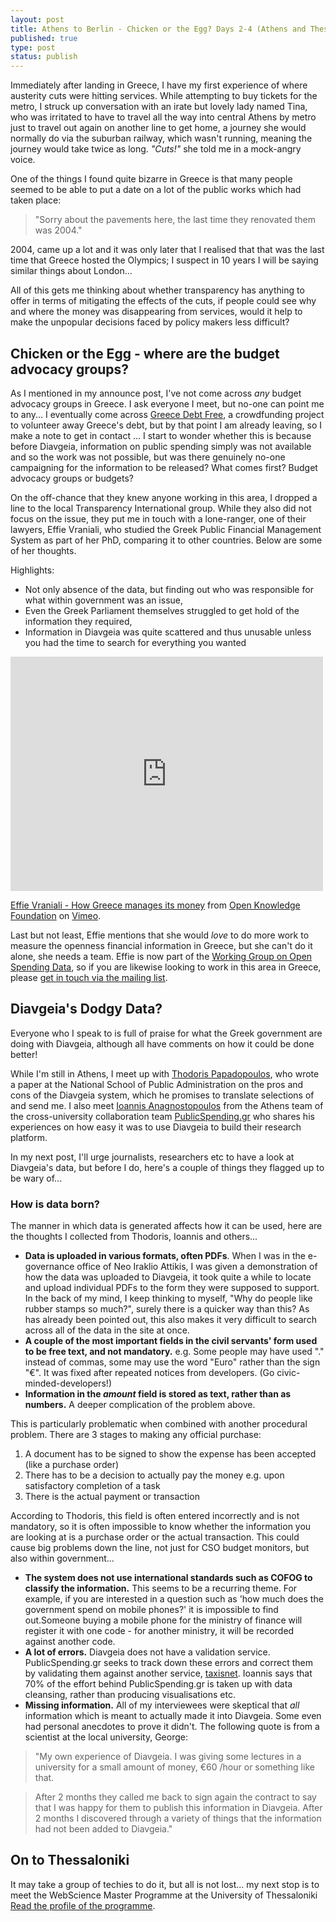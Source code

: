 ```yaml
---
layout: post
title: Athens to Berlin - Chicken or the Egg? Days 2-4 (Athens and Thessaloniki)
published: true
type: post
status: publish
---
```


Immediately after landing in Greece, I have my first experience of where austerity cuts were hitting services. While attempting to buy tickets for the metro, I struck up conversation with an irate but lovely lady named Tina, who was irritated to have to travel all the way into central Athens by metro just to travel out again on another line to get home, a journey she would normally do via the suburban railway, which wasn't running, meaning the journey would take twice as long. *"Cuts!"* she told me in a mock-angry voice.

One of the things I found quite bizarre in Greece is that many people seemed to be able to put a date on a lot of the public works which had taken place: 

> "Sorry about the pavements here, the last time they renovated them was 2004."

2004, came up a lot and it was only later that I realised that that was the last time that Greece hosted the Olympics; I suspect in 10 years I will be saying similar things about London... 

All of this gets me thinking about whether transparency has anything to offer in terms of mitigating the effects of the cuts, if people could see why and where the money was disappearing from services, would it help to make the unpopular decisions faced by policy makers less difficult? 

## Chicken or the Egg - where are the budget advocacy groups?

As I mentioned in my announce post, I've not come across *any* budget advocacy groups in Greece. I ask everyone I meet, but no-one can point me to any... I eventually come across [Greece Debt Free](http://www.greecedebtfree.org/), a crowdfunding project to volunteer away Greece's debt, but by that point I am already leaving, so I make a note to get in contact ... I start to wonder whether this is because before Diavgeia, information on public spending simply was not available and so the work was not possible, but was there genuinely no-one campaigning for the information to be released? What comes first? Budget advocacy groups or budgets? 

On the off-chance that they knew anyone working in this area, I dropped a line to the local Transparency International group. While they also did not focus on the issue, they put me in touch with a lone-ranger, one of their lawyers, Effie Vraniali, who studied the Greek Public Financial Management System as part of her PhD, comparing it to other countries. Below are some of her thoughts. 

Highlights: 

* Not only absence of the data, but finding out who was responsible for what within government was an issue, 
* Even the Greek Parliament themselves struggled to get hold of the information they required,
* Information in Diavgeia was quite scattered and thus unusable unless you had the time to search for everything you wanted 

<iframe src="http://player.vimeo.com/video/45818263" width="500" height="375" frameborder="0" webkitAllowFullScreen mozallowfullscreen allowFullScreen></iframe> <p><a href="http://vimeo.com/45818263">Effie Vraniali - How Greece manages its money</a> from <a href="http://vimeo.com/okf">Open Knowledge Foundation</a> on <a href="http://vimeo.com">Vimeo</a>.</p>

Last but not least, Effie mentions that she would *love* to do more work to measure the openness financial information in Greece, but she can't do it alone, she needs a team. Effie is now part of the [Working Group on Open Spending Data](http://openspending.org/resources/wg/index.html), so if you are likewise looking to work in this area in Greece, please [get in touch via the mailing list](lists.okfn.org/mailman/listinfo/openspending).

## Diavgeia's Dodgy Data?

Everyone who I speak to is full of praise for what the Greek government are doing with Diavgeia, although all have comments on how it could be done better! 

While I'm still in Athens, I meet up with [Thodoris Papadopoulos](http://thodoris.net/weblog/archive/2012/02/29/?p=176), who wrote a paper at the National School of Public Administration on the pros and cons of the Diavgeia system, which he promises to translate selections of and send me. I also meet [Ioannis Anagnostopoulos](http://www.anagnostopoulos.name/) from the Athens team of the cross-university collaboration team [PublicSpending.gr](http://publicspending.medialab.ntua.gr/) who shares his experiences on how easy it was to use Diavgeia to build their research platform.

In my next post, I'll urge journalists, researchers etc to have a look at Diavgeia's data, but before I do, here's a couple of things they flagged up to be wary of... 

### How is data born?

The manner in which data is generated affects how it can be used, here are the thoughts I collected from Thodoris, Ioannis and others... 

* **Data is uploaded in various formats, often PDFs**. When I was in the e-governance office of Neo Iraklio Attikis, I was given a demonstration of how the data was uploaded to Diavgeia, it took quite a while to locate and upload individual PDFs to the form they were supposed to support. In the back of my mind, I keep thinking to myself, "Why do people like rubber stamps so much?", surely there is a quicker way than this? As has already been pointed out, this also makes it very difficult to search across all of the data in the site at once.
* **A couple of the most important fields in the civil servants' form used to be free text, and not mandatory.** e.g. Some people may have used "." instead of commas, some may use the word "Euro" rather than the sign "€".  It was fixed after repeated notices from developers. (Go civic-minded-developers!)
* **Information in the *amount* field is stored as text, rather than as numbers.** A deeper complication of the problem above. 

This is particularly problematic when combined with another procedural problem. There are 3 stages to making any official purchase: 

1. A document has to be signed to show the expense has been accepted (like a purchase order)
2. There has to be a decision to actually pay the money e.g. upon satisfactory completion of a task
3. There is the actual payment or transaction 

According to Thodoris, this field is often entered incorrectly and is not mandatory, so it is often impossible to know whether the information you are looking at is a purchase order or the actual transaction. This could cause big problems down the line, not just for CSO budget monitors, but also within government... 

* **The system does not use international standards such as COFOG to classify the information.** This seems to be a recurring theme. For example, if you are interested in a question such as 'how much does the government spend on mobile phones?' it is impossible to find out.Someone buying a mobile phone for the ministry of finance will register it with one code - for another ministry, it will be recorded against another code.
* **A lot of errors.** Diavgeia does not have a validation service. PublicSpending.gr seeks to track down these errors and correct them by validating them against another service, [taxisnet](http://www.gsis.gr/). Ioannis says that 70% of the effort behind PublicSpending.gr is taken up with data cleansing, rather than producing visualisations etc. 
* **Missing information.** All of my interviewees were skeptical that *all* information which is meant to actually made it into Diavgeia. Some even had personal anecdotes to prove it didn't. The following quote is from a scientist at the local university, George: 

> "My own experience of Diavgeia. I was giving some lectures in a university for a small amount of money, €60 /hour or something like that. 

>After 2 months they called me back to sign again the contract to say that I was happy for them to publish this information in Diavgeia. After 2 months I discovered through a variety of things that the information had not been added to Diavgeia."

## On to Thessaloniki

It may take a group of techies to do it, but all is not lost... my next stop is to meet the WebScience Master Programme at the University of Thessaloniki [Read the profile of the programme](http://openspending.org/blog/2012/07/16/Greece-3.html).  
